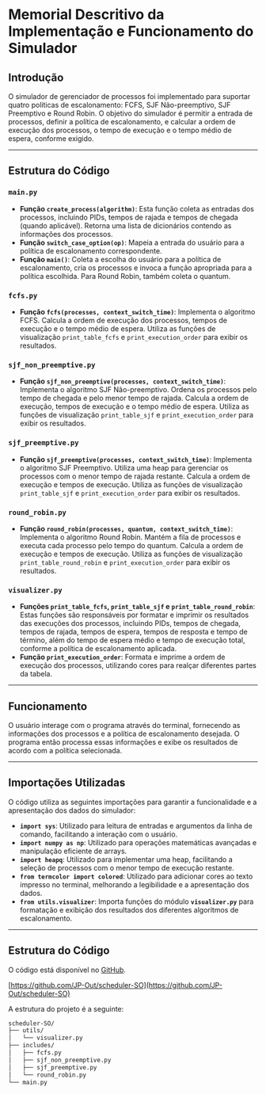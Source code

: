 
# Memorial Descritivo da Implementação e Funcionamento do Simulador

## Introdução

O simulador de gerenciador de processos foi implementado para suportar quatro políticas de escalonamento: FCFS, SJF Não-preemptivo, SJF Preemptivo e Round Robin. O objetivo do simulador é permitir a entrada de processos, definir a política de escalonamento, e calcular a ordem de execução dos processos, o tempo de execução e o tempo médio de espera, conforme exigido.

----------

## Estrutura do Código

### `main.py`

-   **Função `create_process(algorithm)`**: Esta função coleta as entradas dos processos, incluindo PIDs, tempos de rajada e tempos de chegada (quando aplicável). Retorna uma lista de dicionários contendo as informações dos processos.
-   **Função `switch_case_option(op)`**: Mapeia a entrada do usuário para a política de escalonamento correspondente.
-   **Função `main()`**: Coleta a escolha do usuário para a política de escalonamento, cria os processos e invoca a função apropriada para a política escolhida. Para Round Robin, também coleta o quantum.

### `fcfs.py`

-   **Função `fcfs(processes, context_switch_time)`**: Implementa o algoritmo FCFS. Calcula a ordem de execução dos processos, tempos de execução e o tempo médio de espera. Utiliza as funções de visualização `print_table_fcfs` e `print_execution_order` para exibir os resultados.

### `sjf_non_preemptive.py`

-   **Função `sjf_non_preemptive(processes, context_switch_time)`**: Implementa o algoritmo SJF Não-preemptivo. Ordena os processos pelo tempo de chegada e pelo menor tempo de rajada. Calcula a ordem de execução, tempos de execução e o tempo médio de espera. Utiliza as funções de visualização `print_table_sjf` e `print_execution_order` para exibir os resultados.

### `sjf_preemptive.py`

-   **Função `sjf_preemptive(processes, context_switch_time)`**: Implementa o algoritmo SJF Preemptivo. Utiliza uma heap para gerenciar os processos com o menor tempo de rajada restante. Calcula a ordem de execução e tempos de execução. Utiliza as funções de visualização `print_table_sjf` e `print_execution_order` para exibir os resultados.

### `round_robin.py`

-   **Função `round_robin(processes, quantum, context_switch_time)`**: Implementa o algoritmo Round Robin. Mantém a fila de processos e executa cada processo pelo tempo do quantum. Calcula a ordem de execução e tempos de execução. Utiliza as funções de visualização `print_table_round_robin` e `print_execution_order` para exibir os resultados.

### `visualizer.py`

-   **Funções `print_table_fcfs`, `print_table_sjf` e `print_table_round_robin`**: Estas funções são responsáveis por formatar e imprimir os resultados das execuções dos processos, incluindo PIDs, tempos de chegada, tempos de rajada, tempos de espera, tempos de resposta e tempo de término, além do tempo de espera médio e tempo de execução total, conforme a política de escalonamento aplicada.
-   **Função `print_execution_order`**: Formata e imprime a ordem de execução dos processos, utilizando cores para realçar diferentes partes da tabela.

----------

## Funcionamento

O usuário interage com o programa através do terminal, fornecendo as informações dos processos e a política de escalonamento desejada. O programa então processa essas informações e exibe os resultados de acordo com a política selecionada.

----------

## Importações Utilizadas

O código utiliza as seguintes importações para garantir a funcionalidade e a apresentação dos dados do simulador:

-   **`import sys`**: Utilizado para leitura de entradas e argumentos da linha de comando, facilitando a interação com o usuário.
-   **`import numpy as np`**: Utilizado para operações matemáticas avançadas e manipulação eficiente de arrays.
-   **`import heapq`**: Utilizado para implementar uma heap, facilitando a seleção de processos com o menor tempo de execução restante.
-   **`from termcolor import colored`**: Utilizado para adicionar cores ao texto impresso no terminal, melhorando a legibilidade e a apresentação dos dados.
-   **`from utils.visualizer`**: Importa funções do módulo **`visualizer.py`** para formatação e exibição dos resultados dos diferentes algoritmos de escalonamento.

----------

## Estrutura do Código

O código está disponível no [GitHub](https://github.com/JP-Out/scheduler-SO).

[https://github.com/JP-Out/scheduler-SO](https://github.com/JP-Out/scheduler-SO)

A estrutura do projeto é a seguinte:

```markdown
scheduler-SO/
├── utils/
│   └── visualizer.py
├── includes/
│   ├── fcfs.py
│   ├── sjf_non_preemptive.py
│   ├── sjf_preemptive.py
│   └── round_robin.py
└── main.py

```